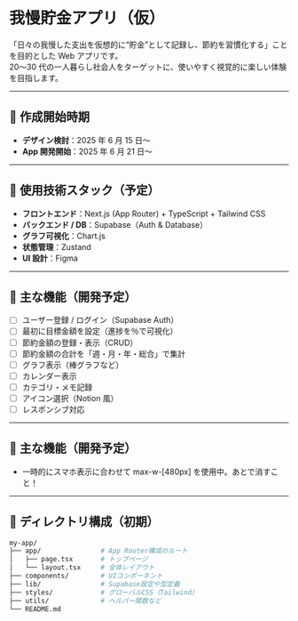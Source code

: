 # 我慢貯金アプリ（仮）

「日々の我慢した支出を仮想的に“貯金”として記録し、節約を習慣化する」ことを目的とした Web アプリです。  
20〜30 代の一人暮らし社会人をターゲットに、使いやすく視覚的に楽しい体験を目指します。

---

## 📅 作成開始時期

- **デザイン検討**：2025 年 6 月 15 日〜
- **App 開発開始**：2025 年 6 月 21 日〜

---

## 🔧 使用技術スタック（予定）

- **フロントエンド**：Next.js (App Router) + TypeScript + Tailwind CSS
- **バックエンド / DB**：Supabase（Auth & Database）
- **グラフ可視化**：Chart.js
- **状態管理**：Zustand
- **UI 設計**：Figma

---

## 🎯 主な機能（開発予定）

- [ ] ユーザー登録 / ログイン（Supabase Auth）
- [ ] 最初に目標金額を設定（進捗を％で可視化）
- [ ] 節約金額の登録・表示（CRUD）
- [ ] 節約金額の合計を「週・月・年・総合」で集計
- [ ] グラフ表示（棒グラフなど）
- [ ] カレンダー表示
- [ ] カテゴリ・メモ記録
- [ ] アイコン選択（Notion 風）
- [ ] レスポンシブ対応

---

## 🎯 主な機能（開発予定）

- 一時的にスマホ表示に合わせて max-w-[480px] を使用中。あとで消すこと！

---

## 📁 ディレクトリ構成（初期）

```bash
my-app/
├── app/               # App Router構成のルート
│   ├── page.tsx       # トップページ
│   └── layout.tsx     # 全体レイアウト
├── components/        # UIコンポーネント
├── lib/               # Supabase設定や型定義
├── styles/            # グローバルCSS（Tailwind）
├── utils/             # ヘルパー関数など
└── README.md

```

